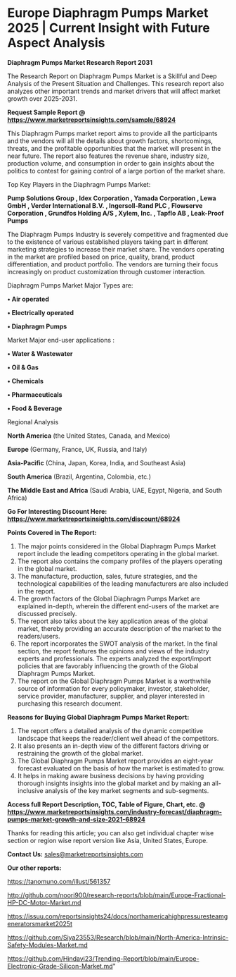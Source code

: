 # Europe Diaphragm Pumps Market 2025 | Current Insight with Future Aspect Analysis

<strong>Diaphragm Pumps Market Research Report 2031</strong>

The Research Report on Diaphragm Pumps Market is a Skillful and Deep Analysis of the Present Situation and Challenges. This research report also analyzes other important trends and market drivers that will affect market growth over 2025-2031.

<strong>Request Sample Report @ <a href=https://www.marketreportsinsights.com/sample/68924>https://www.marketreportsinsights.com/sample/68924</a></strong>

This Diaphragm Pumps market report aims to provide all the participants and the vendors will all the details about growth factors, shortcomings, threats, and the profitable opportunities that the market will present in the near future. The report also features the revenue share, industry size, production volume, and consumption in order to gain insights about the politics to contest for gaining control of a large portion of the market share.

Top Key Players in the Diaphragm Pumps Market:

<strong>Pump Solutions Group , Idex Corporation , Yamada Corporation , Lewa GmbH , Verder International B.V. , Ingersoll-Rand PLC , Flowserve Corporation , Grundfos Holding A/S , Xylem, Inc. , Tapflo AB , Leak-Proof Pumps</strong>

The Diaphragm Pumps Industry is severely competitive and fragmented due to the existence of various established players taking part in different marketing strategies to increase their market share. The vendors operating in the market are profiled based on price, quality, brand, product differentiation, and product portfolio. The vendors are turning their focus increasingly on product customization through customer interaction.

Diaphragm Pumps Market Major Types are:

<strong>• Air operated

• Electrically operated

• Diaphragm Pumps</strong>

Market Major end-user applications :

<strong>• Water & Wastewater

• Oil & Gas

• Chemicals

• Pharmaceuticals

• Food & Beverage</strong>

Regional Analysis

</u><strong><b>North America</b></strong> (the United States, Canada, and Mexico)

<strong><b>Europe </b></strong>(Germany, France, UK, Russia, and Italy)

<strong><b>Asia-Pacific</b></strong> (China, Japan, Korea, India, and Southeast Asia)

<strong><b>South America</b></strong> (Brazil, Argentina, Colombia, etc.)

<strong><b>The Middle East and Africa</b></strong> (Saudi Arabia, UAE, Egypt, Nigeria, and South Africa)

<strong>Go For Interesting Discount Here: <a href=https://www.marketreportsinsights.com/discount/68924>https://www.marketreportsinsights.com/discount/68924</a></strong>

<strong>Points Covered in The Report:</strong>
<ol>
  <li>The major points considered in the Global Diaphragm Pumps Market report include the leading competitors operating in the global market.</li>
  <li>The report also contains the company profiles of the players operating in the global market.</li>
  <li>The manufacture, production, sales, future strategies, and the technological capabilities of the leading manufacturers are also included in the report.</li>
  <li>The growth factors of the Global Diaphragm Pumps Market are explained in-depth, wherein the different end-users of the market are discussed precisely.</li>
  <li>The report also talks about the key application areas of the global market, thereby providing an accurate description of the market to the readers/users.</li>
  <li>The report incorporates the SWOT analysis of the market. In the final section, the report features the opinions and views of the industry experts and professionals. The experts analyzed the export/import policies that are favorably influencing the growth of the Global Diaphragm Pumps Market.</li>
  <li>The report on the Global Diaphragm Pumps Market is a worthwhile source of information for every policymaker, investor, stakeholder, service provider, manufacturer, supplier, and player interested in purchasing this research document.</li>
</ol>
<strong>Reasons for Buying Global Diaphragm Pumps Market Report:</strong>

<ol>
  <li>The report offers a detailed analysis of the dynamic competitive landscape that keeps the reader/client well ahead of the competitors.</li>
  <li>It also presents an in-depth view of the different factors driving or restraining the growth of the global market.</li>
  <li>The Global Diaphragm Pumps Market report provides an eight-year forecast evaluated on the basis of how the market is estimated to grow.</li>
  <li>It helps in making aware business decisions by having providing thorough insights insights into the global market and by making an all-inclusive analysis of the key market segments and sub-segments.</li>
</ol>
<strong>Access full Report Description, TOC, Table of Figure, Chart, etc. @ <a href=https://www.marketreportsinsights.com/industry-forecast/diaphragm-pumps-market-growth-and-size-2021-68924>https://www.marketreportsinsights.com/industry-forecast/diaphragm-pumps-market-growth-and-size-2021-68924</a></strong>


Thanks for reading this article; you can also get individual chapter wise section or region wise report version like Asia, United States, Europe.

<strong>Contact Us:</strong>
sales@marketreportsinsights.com

<strong>Our other reports:</strong>

<a href=https://tanomuno.com/illust/561357>https://tanomuno.com/illust/561357</a>

<a href=http://github.com/noori900/research-reports/blob/main/Europe-Fractional-HP-DC-Motor-Market.md>http://github.com/noori900/research-reports/blob/main/Europe-Fractional-HP-DC-Motor-Market.md</a>

<a href=https://issuu.com/reportsinsights24/docs/northamericahighpressuresteamgeneratorsmarket2025t>https://issuu.com/reportsinsights24/docs/northamericahighpressuresteamgeneratorsmarket2025t</a>

<a href=https://github.com/Siya23553/Research/blob/main/North-America-Intrinsic-Safety-Modules-Market.md>https://github.com/Siya23553/Research/blob/main/North-America-Intrinsic-Safety-Modules-Market.md</a>

<a href=https://github.com/Hindavi23/Trending-Report/blob/main/Europe-Electronic-Grade-Silicon-Market.md>https://github.com/Hindavi23/Trending-Report/blob/main/Europe-Electronic-Grade-Silicon-Market.md</a>"
